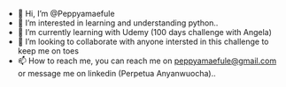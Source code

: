 - 👋 Hi, I’m @Peppyamaefule
- 👀 I’m interested in learning and understanding python..
- 🌱 I’m currently learning with Udemy (100 days challenge with Angela)
- 💞️ I’m looking to collaborate with anyone intersted in this challenge to keep me on toes
- 📫 How to reach me, you can reach me on peppyamaefule@gmail.com or message me on linkedin (Perpetua Anyanwuocha)..

<!---
Peppyamaefule/Peppyamaefule is a ✨ special ✨ repository because its `README.md` (this file) appears on your GitHub profile.
You can click the Preview link to take a look at your changes.
--->
